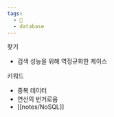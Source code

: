 ```yaml
---
tags:
  - 🌱
  - database
---
```

찾기
- 검색 성능을 위해 역정규화한 케이스

키워드
- 중복 데이터
- 연산의 번거로움
- [[notes/NoSQL]]
